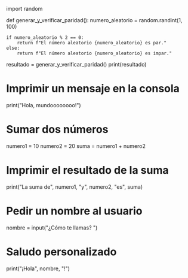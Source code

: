 import random

def generar_y_verificar_paridad():
    numero_aleatorio = random.randint(1, 100)
    
    if numero_aleatorio % 2 == 0:
        return f"El número aleatorio {numero_aleatorio} es par."
    else:
        return f"El número aleatorio {numero_aleatorio} es impar."

resultado = generar_y_verificar_paridad()
print(resultado)


# Imprimir un mensaje en la consola
print("Hola, mundoooooooo!")

# Sumar dos números
numero1 = 10
numero2 = 20
suma = numero1 + numero2

# Imprimir el resultado de la suma
print("La suma de", numero1, "y", numero2, "es", suma)

# Pedir un nombre al usuario
nombre = input("¿Cómo te llamas? ")

# Saludo personalizado
print("¡Hola", nombre, "!")
